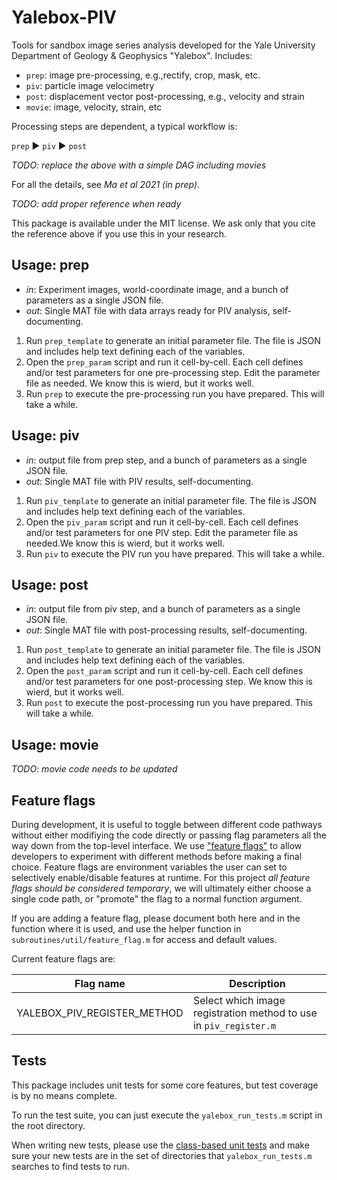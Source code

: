 # Yalebox-PIV

Tools for sandbox image series analysis developed for the Yale University
Department of Geology &amp; Geophysics "Yalebox". Includes:

- `prep`: image pre-processing, e.g.,rectify, crop, mask, etc.
- `piv`: particle image velocimetry
- `post`: displacement vector post-processing, e.g., velocity and strain
- `movie`: image, velocity, strain, etc

Processing steps are dependent, a typical workflow is:

 `prep` &#9658; `piv` &#9658; `post`

_TODO: replace the above with a simple DAG including movies_

For all the details, see *Ma et al 2021 (in prep)*.

_TODO: add proper reference when ready_

This package is available under the MIT license. We ask only that you cite the
reference above if you use this in your research. 

## Usage: prep

+ _in_: Experiment images, world-coordinate image, and a bunch of parameters as
  a single JSON file.
+ _out_: Single MAT file with data arrays ready for PIV analysis, self-documenting.

1. Run `prep_template` to generate an initial parameter file. The file is JSON
   and includes help text defining each of the variables.
1. Open the `prep_param` script and run it cell-by-cell. Each cell defines
   and/or test parameters for one pre-processing step. Edit the parameter file
   as needed. We know this is wierd, but it works well. 
1. Run `prep` to execute the pre-processing run you have prepared. This will
   take a while.

## Usage: piv 

+ _in_: output file from prep step, and a bunch of parameters as a single JSON file.
+ _out_: Single MAT file with PIV results, self-documenting.

1. Run `piv_template` to generate an initial parameter file. The file is JSON
   and includes help text defining each of the variables.
1. Open the `piv_param` script and run it cell-by-cell. Each cell defines
   and/or test parameters for one PIV step. Edit the parameter file as
    needed.We know this is wierd, but it works well. 
1. Run `piv` to execute the PIV run you have prepared. This will take a while.

## Usage: post

+ _in_: output file from piv step, and a bunch of parameters as a single JSON file.
+ _out_: Single MAT file with post-processing results, self-documenting.

1. Run `post_template` to generate an initial parameter file. The file is JSON
   and includes help text defining each of the variables.
1. Open the `post_param` script and run it cell-by-cell. Each cell defines
   and/or test parameters for one post-processing step. We know this is wierd,
   but it works well. 
1. Run `post` to execute the post-processing run you have prepared. This will
   take a while.

## Usage: movie

_TODO: movie code needs to be updated_


## Feature flags

During development, it is useful to toggle between different code pathways without either modifiying the
code directly or passing flag parameters all the way down from the top-level interface. We use
["feature flags"](https://www.martinfowler.com/articles/feature-toggles.html) to allow developers to 
experiment with different methods before making a final choice. Feature flags are environment variables
the user can set to selectively enable/disable features at runtime. For this project *all feature flags
should be considered temporary*, we will ultimately either choose a single code path, or "promote" the 
flag to a normal function argument.

If you are adding a feature flag, please document both here and in the function where it is used, and
use the helper function in `subroutines/util/feature_flag.m` for access and default values.

Current feature flags are:

| Flag name | Description |
| --------- | ----------- |
| YALEBOX\_PIV\_REGISTER\_METHOD | Select which image registration method to use in `piv_register.m` |


## Tests

This package includes unit tests for some core features, but test coverage is by no means complete.

To run the test suite, you can just execute the `yalebox_run_tests.m` script in the root directory.

When writing new tests, please use the [class-based unit tests](https://www.mathworks.com/help/matlab/class-based-unit-tests.html?)
and make sure your new tests are in the set of directories that `yalebox_run_tests.m` searches to 
find tests to run.

